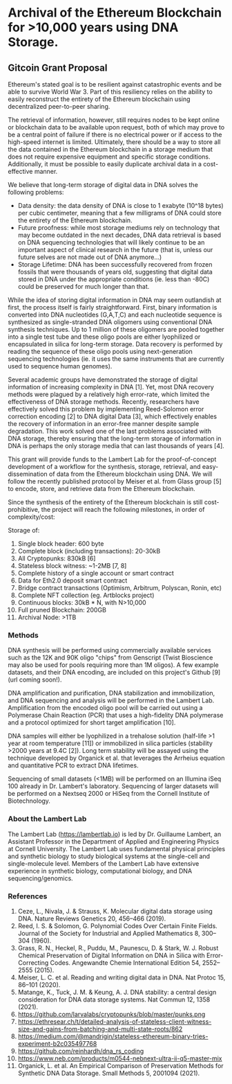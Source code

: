 # Archival of the Ethereum Blockchain for >10,000 years using DNA Storage.

## Gitcoin Grant Proposal

Ethereum's stated goal is to be resilient against catastrophic events and be able to survive World War 3. Part of this resiliency relies on the ability to easily reconstruct the entirety of the Ethereum blockchain using decentralized peer-to-peer sharing.

The retrieval of information, however, still requires nodes to be kept online or blockchain data to be available upon request, both of which may prove to be a central point of failure if there is no electrical power or if access to the high-speed internet is limited. Ultimately, there should be a way to store all the data contained in the Ethereum blockchain in a storage medium that does not require expensive equipment and specific storage conditions. Additionally, it must be possible to easily duplicate archival data in a cost-effective manner.

We believe that long-term storage of digital data in DNA solves the following problems:
- Data density: the data density of DNA is close to 1 exabyte (10^18 bytes) per cubic centimeter, meaning that a few milligrams of DNA could store the entirety of the Ethereum blockchain.
- Future proofness: while most storage mediums rely on technology that may become outdated in the next decades, DNA data retrieval is based on DNA sequencing technologies that will likely continue to be an important aspect of clinical research in the future (that is, unless our future selves are not made out of DNA anymore...)
- Storage Lifetime: DNA has been successfully recovered from frozen fossils that were thousands of years old, suggesting that digital data stored in DNA under the appropriate conditions (ie. less than -80C) could be preserved for much longer than that.

While the idea of storing digital information in DNA may seem outlandish at first, the process itself is fairly straightforward. First, binary information is converted into DNA nucleotides (G,A,T,C) and each nucleotide sequence is synthesized as single-stranded DNA oligomers using conventional DNA synthesis techniques. Up to 1 million of these oligomers are pooled together into a single test tube and these oligo pools are either lyophilized or encapsulated in silica for long-term storage.  Data recovery is performed by reading the sequence of these oligo pools using next-generation sequencing technologies (ie. it uses the same instruments that are currently used to sequence human genomes). 

Several academic groups have demonstrated the storage of digital information of increasing complexity in DNA [1]. Yet, most DNA recovery methods were plagued by a relatively high error-rate, which limited the effectiveness of DNA storage methods. Recently, researchers have effectively solved this problem by implementing Reed-Solomon error correction encoding [2] to DNA digital Data [3], which effectively enables the recovery of information in an error-free manner despite sample degradation. This work solved one of the last problems associated with DNA storage, thereby ensuring that the long-term storage of information in DNA is perhaps the only storage media that can last thousands of years [4]. 

This grant will provide funds to the Lambert Lab for the proof-of-concept development of a workflow for the synthesis, storage, retrieval, and easy-dissemination of data from the Ethereum blockchain using DNA. We will follow the recently published protocol by Meiser et al. from Glass group [5] to encode, store, and retrieve data from the Ethereum blockchain.

Since the synthesis of the entirety of the Ethereum blockchain is still cost-prohibitive, the project will reach the following milestones, in order of complexity/cost: 

Storage of:
1. Single block header: 600 byte
2. Complete block (including transactions): 20-30kB
3. All Cryptopunks: 830kB [6]
4. Stateless block witness: ~1-2MB [7, 8]
5. Complete history of a single account or smart contract
6. Data for Eth2.0 deposit smart contract
7. Bridge contract transactions (Optimism, Arbitrum, Polyscan, Ronin, etc)
8. Complete NFT collection (eg. Artblocks project)
9. Continuous blocks: 30kB * N, with N>10,000
10. Full pruned Blockchain: 200GB
11. Archival Node: >1TB


### Methods

DNA synthesis will be performed using commercially available services such as the 12K and 90K oligo "chips" from Genscript (Twist Bioscience may also be used for pools requiring more than 1M oligos). A few example datasets, and their DNA encoding, are included on this project's Github [9] (url coming soon!).

DNA amplification and purification, DNA stabilization and immobilization, and DNA sequencing and analysis will be performed in the Lambert Lab. Amplification from the encoded oligo pool will be carried out using a Polymerase Chain Reaction (PCR) that uses a high-fidelity DNA polymerase and a protocol optimized for short target amplification [10].

DNA samples will either be lyophilized in a trehalose solution (half-life >1 year at room temperature [11]) or immobilized in silica particles (stability >2000 years at 9.4C [2]). Long term stability will be assayed using the technique developed by Organick et al. that leverages the Arrheius equation and quantitative PCR to extract DNA lifetimes.

Sequencing of small datasets (<1MB)  will be performed on an Illumina iSeq 100 already in Dr. Lambert's laboratory. Sequencing of larger datasets will be performed on a Nextseq 2000 or HiSeq from the Cornell Institute of Biotechnology.

### About the Lambert Lab

The Lambert Lab (https://lambertlab.io) is led by Dr. Guillaume Lambert, an Assistant Professor in the Department of Applied and Engineering Physics at Cornell University. The Lambert Lab uses fundamental physical principles and synthetic biology to study biological systems at the single-cell and single-molecule level. Members of the Lambert Lab have extensive experience in synthetic biology, computational biology, and DNA sequencing/genomics.


### References

1. Ceze, L., Nivala, J. & Strauss, K. Molecular digital data storage using DNA. Nature Reviews Genetics 20, 456–466 (2019).
2. Reed, I. S. & Solomon, G. Polynomial Codes Over Certain Finite Fields. Journal of the Society for Industrial and Applied Mathematics 8, 300–304 (1960).
3. Grass, R. N., Heckel, R., Puddu, M., Paunescu, D. & Stark, W. J. Robust Chemical Preservation of Digital Information on DNA in Silica with Error-Correcting Codes. Angewandte Chemie International Edition 54, 2552–2555 (2015).
4. Meiser, L. C. et al. Reading and writing digital data in DNA. Nat Protoc 15, 86–101 (2020).
5. Matange, K., Tuck, J. M. & Keung, A. J. DNA stability: a central design consideration for DNA data storage systems. Nat Commun 12, 1358 (2021).
6. https://github.com/larvalabs/cryptopunks/blob/master/punks.png
7. https://ethresear.ch/t/detailed-analysis-of-stateless-client-witness-size-and-gains-from-batching-and-multi-state-roots/862
8. https://medium.com/@mandrigin/stateless-ethereum-binary-tries-experiment-b2c035497768
9. https://github.com/reinhardh/dna_rs_coding
10. https://www.neb.com/products/m0544-nebnext-ultra-ii-q5-master-mix
11. Organick, L. et al. An Empirical Comparison of Preservation Methods for Synthetic DNA Data Storage. Small Methods 5, 2001094 (2021).

